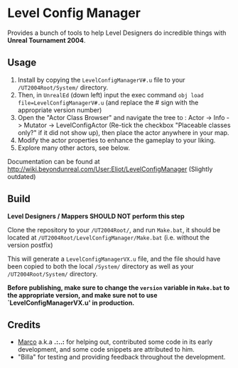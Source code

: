 # Level Config Manager

Provides a bunch of tools to help Level Designers do incredible things with **Unreal Tournament 2004**. 

## Usage

1. Install by copying the `LevelConfigManagerV#.u` file to your `/UT2004Root/System/` directory.
2. Then, in `UnrealEd` (down left) input the exec command `obj load file=LevelConfigManagerV#.u` (and replace the # sign with the appropriate version number)
3. Open the "Actor Class Browser" and navigate the tree to : Actor -> Info -> Mutator -> LevelConfigActor (Re-tick the checkbox "Placeable classes only?" if it did not show up), then place the actor anywhere in your map.
4. Modify the actor properties to enhance the gameplay to your liking.
5. Explore many other actors, see below.

Documentation can be found at http://wiki.beyondunreal.com/User:Eliot/LevelConfigManager (Slightly outdated)

## Build

**Level Designers / Mappers SHOULD NOT perform this step**

Clone the repository to your `/UT2004Root/`, and run `Make.bat`, it should be located at `/UT2004Root/LevelConfigManager/Make.bat` (i.e. without the version postfix)

This will generate a `LevelConfigManagerVX.u` file, and the file should have been copied to both the local `/System/` directory as well as your `/UT2004Root/System/` directory.

**Before publishing, make sure to change the `version` variable in `Make.bat` to the appropriate version, and make sure not to use `LevelConfigManagerVX.u' in production.**

## Credits

* [Marco](https://github.com/Marco888) a.k.a **.:..:** for helping out, contributed some code in its early development, and some code snippets are attributed to him.
* "Billa" for testing and providing feedback throughout the development.
